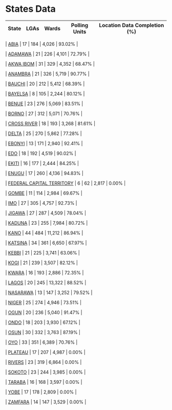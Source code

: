
# States Data

| State | LGAs | Wards | Polling Units | Location Data Completion (%) |
| ----- | ---- | ----- | ------- | ------- |

 | [ABIA](./01-abia) | 17 | 184 | 4,026 | 93.02% |

 | [ADAMAWA](./02-adamawa) | 21 | 226 | 4,101 | 72.79% |

 | [AKWA IBOM](./03-akwa%20ibom) | 31 | 329 | 4,352 | 68.47% |

 | [ANAMBRA](./04-anambra) | 21 | 326 | 5,719 | 90.77% |

 | [BAUCHI](./05-bauchi) | 20 | 212 | 5,412 | 68.39% |

 | [BAYELSA](./06-bayelsa) | 8 | 105 | 2,244 | 80.12% |

 | [BENUE](./07-benue) | 23 | 276 | 5,069 | 83.51% |

 | [BORNO](./08-borno) | 27 | 312 | 5,071 | 70.76% |

 | [CROSS RIVER](./09-cross%20river) | 18 | 193 | 3,268 | 81.61% |

 | [DELTA](./10-delta) | 25 | 270 | 5,862 | 77.28% |

 | [EBONYI](./11-ebonyi) | 13 | 171 | 2,940 | 92.41% |

 | [EDO](./12-edo) | 18 | 192 | 4,519 | 90.02% |

 | [EKITI](./13-ekiti) | 16 | 177 | 2,444 | 84.25% |

 | [ENUGU](./14-enugu) | 17 | 260 | 4,136 | 94.83% |

 | [FEDERAL CAPITAL TERRITORY](./37-federal%20capital%20territory) | 6 | 62 | 2,817 | 0.00% |

 | [GOMBE](./15-gombe) | 11 | 114 | 2,984 | 69.67% |

 | [IMO](./16-imo) | 27 | 305 | 4,757 | 92.73% |

 | [JIGAWA](./17-jigawa) | 27 | 287 | 4,509 | 78.04% |

 | [KADUNA](./18-kaduna) | 23 | 255 | 7,984 | 80.72% |

 | [KANO](./19-kano) | 44 | 484 | 11,212 | 86.94% |

 | [KATSINA](./20-katsina) | 34 | 361 | 6,650 | 67.97% |

 | [KEBBI](./21-kebbi) | 21 | 225 | 3,741 | 63.06% |

 | [KOGI](./22-kogi) | 21 | 239 | 3,507 | 82.12% |

 | [KWARA](./23-kwara) | 16 | 193 | 2,886 | 72.35% |

 | [LAGOS](./24-lagos) | 20 | 245 | 13,322 | 88.52% |

 | [NASARAWA](./25-nasarawa) | 13 | 147 | 3,252 | 79.52% |

 | [NIGER](./26-niger) | 25 | 274 | 4,946 | 73.51% |

 | [OGUN](./27-ogun) | 20 | 236 | 5,040 | 91.47% |

 | [ONDO](./28-ondo) | 18 | 203 | 3,930 | 67.12% |

 | [OSUN](./29-osun) | 30 | 332 | 3,763 | 87.19% |

 | [OYO](./30-oyo) | 33 | 351 | 6,389 | 70.76% |

 | [PLATEAU](./31-plateau) | 17 | 207 | 4,987 | 0.00% |

 | [RIVERS](./32-rivers) | 23 | 319 | 6,864 | 0.00% |

 | [SOKOTO](./33-sokoto) | 23 | 244 | 3,985 | 0.00% |

 | [TARABA](./34-taraba) | 16 | 168 | 3,597 | 0.00% |

 | [YOBE](./35-yobe) | 17 | 178 | 2,809 | 0.00% |

 | [ZAMFARA](./36-zamfara) | 14 | 147 | 3,529 | 0.00% |
      